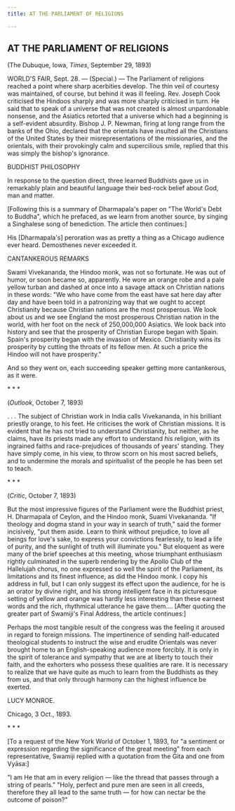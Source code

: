 ```yaml
---
title: AT THE PARLIAMENT OF RELIGIONS

---
```





  

## AT THE PARLIAMENT OF RELIGIONS

(The Dubuque, Iowa, *Times*, September 29, 1893)

WORLD'S FAIR, Sept. 28. — (Special.) — The Parliament of religions
reached a point where sharp acerbities develop. The thin veil of
courtesy was maintained, of course, but behind it was ill feeling. Rev.
Joseph Cook criticised the Hindoos sharply and was more sharply
criticised in turn. He said that to speak of a universe that was not
created is almost unpardonable nonsense, and the Asiatics retorted that
a universe which had a beginning is a self-evident absurdity. Bishop J.
P. Newman, firing at long range from the banks of the Ohio, declared
that the orientals have insulted all the Christians of the United States
by their misrepresentations of the missionaries, and the orientals, with
their provokingly calm and supercilious smile, replied that this was
simply the bishop's ignorance.

BUDDHIST PHILOSOPHY

In response to the question direct, three learned Buddhists gave us in
remarkably plain and beautiful language their bed-rock belief about God,
man and matter.

\[Following this is a summary of Dharmapala's paper on "The World's Debt
to Buddha", which he prefaced, as we learn from another source, by
singing a Singhalese song of benediction. The article then continues:\]

His \[Dharmapala's\] peroration was as pretty a thing as a Chicago
audience ever heard. Demosthenes never exceeded it.

CANTANKEROUS REMARKS

Swami Vivekananda, the Hindoo monk, was not so fortunate. He was out of
humor, or soon became so, apparently. He wore an orange robe and a pale
yellow turban and dashed at once into a savage attack on Christian
nations in these words: "We who have come from the east have sat here
day after day and have been told in a patronizing way that we ought to
accept Christianity because Christian nations are the most prosperous.
We look about us and we see England the most prosperous Christian nation
in the world, with her foot on the neck of 250,000,000 Asiatics. We look
back into history and see that the prosperity of Christian Europe began
with Spain. Spain's prosperity began with the invasion of Mexico.
Christianity wins its prosperity by cutting the throats of its fellow
men. At such a price the Hindoo will not have prosperity."

And so they went on, each succeeding speaker getting more cantankerous,
as it were.

\*          \*          \*

(*Outlook*, October 7, 1893)

. . . The subject of Christian work in India calls Vivekananda, in his
brilliant priestly orange, to his feet. He criticises the work of
Christian missions. It is evident that he has not tried to understand
Christianity, but neither, as he claims, have its priests made any
effort to understand *his* religion, with its ingrained faiths and
race-­prejudices of thousands of years' standing. They have simply come,
in his view, to throw scorn on his most sacred beliefs, and to undermine
the morals and spiritualist of the people he has been set to teach.

\*          \*          \*

(*Critic*, October 7, 1893)

But the most impressive figures of the Parliament were the Buddhist
priest, H. Dharmapala of Ceylon, and the Hindoo monk, Suami Vivekananda.
"If theology and dogma stand in your way in search of truth," said the
former incisively, "put them aside. Learn to think without prejudice, to
love all beings for love's sake, to express your convictions fearlessly,
to lead a life of purity, and the sunlight of truth will illuminate
you." But eloquent as were many of the brief speeches at this meeting,
whose triumphant enthusiasm rightly culminated in the superb rendering
by the Apollo Club of the Hallelujah chorus, no one expressed so well
the spirit of the Parliament, its limitations and its finest influence,
as did the Hindoo monk. I copy his address in full, but I can only
suggest its effect upon the audience, for he is an orator by divine
right, and his strong intelligent face in its picturesque setting of
yellow and orange was hardly less interesting than these earnest words
and the rich, rhythmical utterance he gave them.... \[After quoting the
greater part of Swamiji's Final Address, the article continues:\]

Perhaps the most tangible result of the congress was the feeling it
aroused in regard to foreign missions. The impertinence of sending
half-educated theological students to instruct the wise and erudite
Orientals was never brought home to an English-speaking audience more
forcibly. It is only in the spirit of tolerance and sympathy that we are
at liberty to touch their faith, and the exhorters who possess these
qualities are rare. It is necessary to realize that we have quite as
much to learn from the Buddhists as they from us, and that only through
harmony can the highest influence be exerted.

LUCY MONROE.

Chicago, 3 Oct., 1893.

\*          \*          \*

\[To a request of the New York World of October 1, 1893, for "a
sentiment or expression regarding the significance of the great meeting"
from each representative, Swamiji replied with a quotation from the Gita
and one from Vyāsa:\]

"I am He that am in every religion — like the thread that passes through
a string of pearls." "Holy, perfect and pure men are seen in all creeds,
therefore they all lead to the same truth — for how can nectar be the
outcome of poison?"


